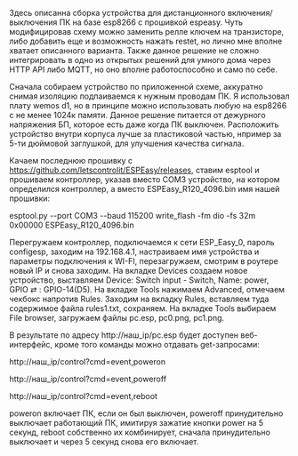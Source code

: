 Здесь описанна сборка устройства для дистанционного включения/выключения ПК на базе esp8266 с прошивкой espeasy. Чуть модифицировав схему можно заменить релле ключем на транзисторе, либо добавить еще и возможность нажать restet, но лично мне вполне хватает описанного варианта. Также данное решение не сложно интегрировать в одно из открытых решений для умного дома через HTTP API либо MQTT, но оно вполне работоспособно и само по себе. 

Сначала собираем устройство по приложенной схеме, аккуратно снимая изоляцию подпаиваемся к нужным проводам ПК. Я использовал плату wemos d1, но в принципе можно использовать любую на esp8266 с не менее 1024к памяти. Данное решение питается от дежурного напряжения БП, которое есть даже когда ПК выключен. Расположить устройство внутри корпуса лучше за пластиковой частью, нпример за 5-ти дюймовой заглушкой, для улучшения качества сигнала.

Качаем последнюю прошивку с https://github.com/letscontrolit/ESPEasy/releases, ставим esptool и прошиваем контроллер, указав вместо COM3 устройство, на котором определился контроллер, а вместо ESPEasy_R120_4096.bin имя нашей прошивки:

esptool.py --port COM3 --baud 115200 write_flash -fm dio -fs 32m 0x00000 ESPEasy_R120_4096.bin 

Перегружаем контроллер, подключаемся к сети ESP_Easy_0, пароль configesp, заходим на 192.168.4.1, настраиваем имя устройства и параметры подключения к WI-FI, перезагружаем, смотрим в роутере новый IP и снова заходим. На вкладке Devices создаем новое устройство, выставляем Device:	Switch input - Switch, Name: power, GPIO ⇄ : GPIO-14(D5). На вкладке Tools нажимаем Advanced, отмечаем чекбокс напротив Rules. Заходим на вкладку Rules, вставляем туда содержимое файла rules1.txt, сохраняем. На вкладке Tools выбираем File browser, загружаем файлы pc.esp, pc0.png, pc1.png. 

В результате по адресу http://наш_ip/pc.esp будет доступен веб-интерфейс, кроме того команды можно отдавать get-запросами:

http://наш_ip/control?cmd=event,poweron

http://наш_ip/control?cmd=event,poweroff

http://наш_ip/control?cmd=event,reboot

poweron включает ПК, если он был выключен, poweroff принудительно выключает работающий ПК, имитируя зажатие кнопки power на 5 секунд, reboot собственно их комбинирует, сначала принудительно выключает и через 5 секунд снова его включает.